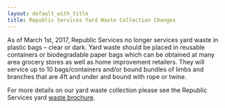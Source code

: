 ```yaml
---
layout: default_with_title
title: Republic Services Yard Waste Collection Changes
---
```


As of March 1st, 2017, Republic Services no longer services yard waste in plastic bags – clear or dark.  Yard waste should be placed in reusable containers or biodegradable paper bags which can be obtained at many area grocery stores as well as home improvement retailers.  They will service up to 10 bags/containers and/or bound bundles of limbs and branches that are 4ft and under and bound with rope or twine.  

For more details on our yard waste collection please see the Republic Services yard [waste brochure](https://onedrive.live.com/?authkey=%21ALpMoEbuQ0glR8M&cid=529E6218CA92DA58&id=529E6218CA92DA58%2122404&parId=529E6218CA92DA58%2122403&o=OneUp).
